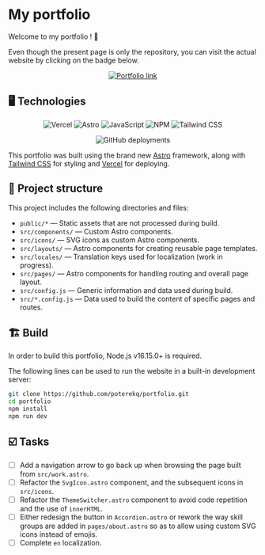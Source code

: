 # My portfolio

Welcome to my portfolio ! 🙂

Even though the present page is only the repository, you can visit the actual website by clicking on the badge below.

<p align="center">
	<a href="https://www.quentinpoterek.com/">
		<img alt="Portfolio link" src="https://img.shields.io/badge/-🌍_ACCESS_WEBMAP_-e0f7fa?style=for-the-badge">
	</a>
</p>

## 🖥️ Technologies

<p align="center">
	<img alt="Vercel" src="https://img.shields.io/badge/-vercel-black?style=for-the-badge&logo=vercel"> 
	<img alt="Astro" src="https://img.shields.io/badge/-astro-fb8c00?style=for-the-badge&logo=astro&logoColor=white">
	<img alt="JavaScript" src="https://img.shields.io/badge/-javascript-fdd835?style=for-the-badge&logo=javascript&logoColor=black">
	<img alt="NPM" src="https://img.shields.io/badge/-npm-e53935?style=for-the-badge&logo=npm&logoColor=white">
	<img alt="Tailwind CSS" src="https://img.shields.io/badge/-tailwind_css-039be5?style=for-the-badge&logo=tailwindcss&logoColor=white">
</p>

<p align="center">
<img alt="GitHub deployments" src="https://img.shields.io/github/deployments/poterekq/portfolio/production?label=build&style=for-the-badge&color=43a047">
</p>

This portfolio was built using the brand new [Astro](https://astro.build/) framework, along with [Tailwind CSS](https://tailwindcss.com/) for styling and [Vercel](https://vercel.com/) for deploying.

## 📁 Project structure

This project includes the following directories and files:

- `public/*` — Static assets that are not processed during build.
- `src/components/` — Custom Astro components.
- `src/icons/` — SVG icons as custom Astro components.
- `src/layouts/` — Astro components for creating reusable page templates.
- `src/locales/` — Translation keys used for localization (work in progress).
- `src/pages/` — Astro components for handling routing and overall page layout.
- `src/config.js` — Generic information and data used during build.
- `src/*.config.js` — Data used to build the content of specific pages and routes.

## 🏗️ Build

In order to build this portfolio, Node.js v16.15.0+ is required.

The following lines can be used to run the website in a built-in development server:

```bash
git clone https://github.com/poterekq/portfolio.git
cd portfolio
npm install
npm run dev
```

## ☑️ Tasks

- [ ] Add a navigation arrow to go back up when browsing the page built from `src/work.astro`.
- [ ] Refactor the `SvgIcon.astro` component, and the subsequent icons in `src/icons`.
- [ ] Refactor the `ThemeSwitcher.astro` component to avoid code repetition and the use of `innerHTML`.
- [ ] Either redesign the button in `Accordion.astro` or rework the way skill groups are added in `pages/about.astro` so as to allow using custom SVG icons instead of emojis.
- [ ] Complete `en` localization.